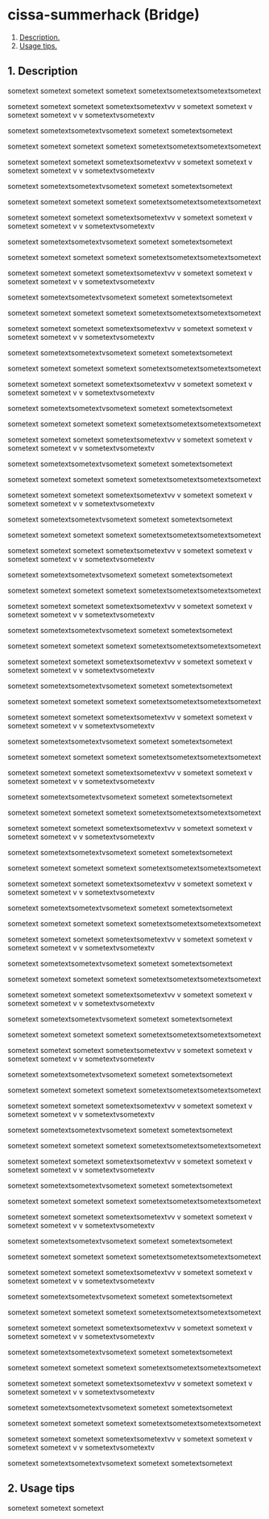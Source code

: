 # cissa-summerhack (Bridge)

1. [ Description. ](#desc)
2. [ Usage tips. ](#usage)

<a name="desc"></a>
## 1. Description

sometext
sometext
sometext
sometext
sometextsometextsometextsometext

sometext
sometext
sometext
sometextsometextvv
v
sometext
sometext
v
sometext
sometext
v
v
sometextvsometextv


sometext
sometextsometextvsometext
sometext
sometextsometext

sometext
sometext
sometext
sometext
sometextsometextsometextsometext

sometext
sometext
sometext
sometextsometextvv
v
sometext
sometext
v
sometext
sometext
v
v
sometextvsometextv


sometext
sometextsometextvsometext
sometext
sometextsometext




sometext
sometext
sometext
sometext
sometextsometextsometextsometext

sometext
sometext
sometext
sometextsometextvv
v
sometext
sometext
v
sometext
sometext
v
v
sometextvsometextv


sometext
sometextsometextvsometext
sometext
sometextsometext




sometext
sometext
sometext
sometext
sometextsometextsometextsometext

sometext
sometext
sometext
sometextsometextvv
v
sometext
sometext
v
sometext
sometext
v
v
sometextvsometextv


sometext
sometextsometextvsometext
sometext
sometextsometext



sometext
sometext
sometext
sometext
sometextsometextsometextsometext

sometext
sometext
sometext
sometextsometextvv
v
sometext
sometext
v
sometext
sometext
v
v
sometextvsometextv


sometext
sometextsometextvsometext
sometext
sometextsometext

sometext
sometext
sometext
sometext
sometextsometextsometextsometext

sometext
sometext
sometext
sometextsometextvv
v
sometext
sometext
v
sometext
sometext
v
v
sometextvsometextv


sometext
sometextsometextvsometext
sometext
sometextsometext

sometext
sometext
sometext
sometext
sometextsometextsometextsometext

sometext
sometext
sometext
sometextsometextvv
v
sometext
sometext
v
sometext
sometext
v
v
sometextvsometextv


sometext
sometextsometextvsometext
sometext
sometextsometext




sometext
sometext
sometext
sometext
sometextsometextsometextsometext

sometext
sometext
sometext
sometextsometextvv
v
sometext
sometext
v
sometext
sometext
v
v
sometextvsometextv


sometext
sometextsometextvsometext
sometext
sometextsometext




sometext
sometext
sometext
sometext
sometextsometextsometextsometext

sometext
sometext
sometext
sometextsometextvv
v
sometext
sometext
v
sometext
sometext
v
v
sometextvsometextv


sometext
sometextsometextvsometext
sometext
sometextsometext



sometext
sometext
sometext
sometext
sometextsometextsometextsometext

sometext
sometext
sometext
sometextsometextvv
v
sometext
sometext
v
sometext
sometext
v
v
sometextvsometextv


sometext
sometextsometextvsometext
sometext
sometextsometext


sometext
sometext
sometext
sometext
sometextsometextsometextsometext

sometext
sometext
sometext
sometextsometextvv
v
sometext
sometext
v
sometext
sometext
v
v
sometextvsometextv


sometext
sometextsometextvsometext
sometext
sometextsometext

sometext
sometext
sometext
sometext
sometextsometextsometextsometext

sometext
sometext
sometext
sometextsometextvv
v
sometext
sometext
v
sometext
sometext
v
v
sometextvsometextv


sometext
sometextsometextvsometext
sometext
sometextsometext




sometext
sometext
sometext
sometext
sometextsometextsometextsometext

sometext
sometext
sometext
sometextsometextvv
v
sometext
sometext
v
sometext
sometext
v
v
sometextvsometextv


sometext
sometextsometextvsometext
sometext
sometextsometext




sometext
sometext
sometext
sometext
sometextsometextsometextsometext

sometext
sometext
sometext
sometextsometextvv
v
sometext
sometext
v
sometext
sometext
v
v
sometextvsometextv


sometext
sometextsometextvsometext
sometext
sometextsometext



sometext
sometext
sometext
sometext
sometextsometextsometextsometext

sometext
sometext
sometext
sometextsometextvv
v
sometext
sometext
v
sometext
sometext
v
v
sometextvsometextv


sometext
sometextsometextvsometext
sometext
sometextsometext



sometext
sometext
sometext
sometext
sometextsometextsometextsometext

sometext
sometext
sometext
sometextsometextvv
v
sometext
sometext
v
sometext
sometext
v
v
sometextvsometextv


sometext
sometextsometextvsometext
sometext
sometextsometext

sometext
sometext
sometext
sometext
sometextsometextsometextsometext

sometext
sometext
sometext
sometextsometextvv
v
sometext
sometext
v
sometext
sometext
v
v
sometextvsometextv


sometext
sometextsometextvsometext
sometext
sometextsometext




sometext
sometext
sometext
sometext
sometextsometextsometextsometext

sometext
sometext
sometext
sometextsometextvv
v
sometext
sometext
v
sometext
sometext
v
v
sometextvsometextv


sometext
sometextsometextvsometext
sometext
sometextsometext




sometext
sometext
sometext
sometext
sometextsometextsometextsometext

sometext
sometext
sometext
sometextsometextvv
v
sometext
sometext
v
sometext
sometext
v
v
sometextvsometextv


sometext
sometextsometextvsometext
sometext
sometextsometext



sometext
sometext
sometext
sometext
sometextsometextsometextsometext

sometext
sometext
sometext
sometextsometextvv
v
sometext
sometext
v
sometext
sometext
v
v
sometextvsometextv


sometext
sometextsometextvsometext
sometext
sometextsometext



sometext
sometext
sometext
sometext
sometextsometextsometextsometext

sometext
sometext
sometext
sometextsometextvv
v
sometext
sometext
v
sometext
sometext
v
v
sometextvsometextv


sometext
sometextsometextvsometext
sometext
sometextsometext

sometext
sometext
sometext
sometext
sometextsometextsometextsometext

sometext
sometext
sometext
sometextsometextvv
v
sometext
sometext
v
sometext
sometext
v
v
sometextvsometextv


sometext
sometextsometextvsometext
sometext
sometextsometext




sometext
sometext
sometext
sometext
sometextsometextsometextsometext

sometext
sometext
sometext
sometextsometextvv
v
sometext
sometext
v
sometext
sometext
v
v
sometextvsometextv


sometext
sometextsometextvsometext
sometext
sometextsometext




sometext
sometext
sometext
sometext
sometextsometextsometextsometext

sometext
sometext
sometext
sometextsometextvv
v
sometext
sometext
v
sometext
sometext
v
v
sometextvsometextv


sometext
sometextsometextvsometext
sometext
sometextsometext



sometext
sometext
sometext
sometext
sometextsometextsometextsometext

sometext
sometext
sometext
sometextsometextvv
v
sometext
sometext
v
sometext
sometext
v
v
sometextvsometextv


sometext
sometextsometextvsometext
sometext
sometextsometext

<a name="usage"></a>
## 2. Usage tips

sometext
sometext
sometext
